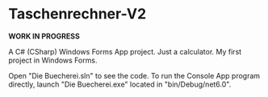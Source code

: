 # Taschenrechner-V2
**WORK IN PROGRESS**

A C# (CSharp) Windows Forms App project. Just a calculator. My first project in Windows Forms.

Open "Die Buecherei.sln" to see the code. To run the Console App program directly, launch "Die Buecherei.exe" located in "bin/Debug/net6.0". 

